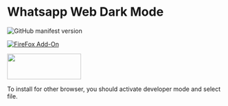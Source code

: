 # Whatsapp Web Dark Mode
![GitHub manifest version](https://img.shields.io/github/manifest-json/v/Cuberkam/Whatsapp_Web_Dark_Mode)</br>

[![FireFox Add-On](https://addons.cdn.mozilla.net/static/img/addons-buttons/AMO-button_1.png)](https://addons.mozilla.org/tr/firefox/addon/whatsapp-web-dark-mode/?src=search)
<!--[![Opera Add-On](https://dev.opera.com/extensions/branding-guidelines/addons_206x58_en@2x.png)]-->
[<img src="https://dev.opera.com/extensions/branding-guidelines/addons_206x58_en@2x.png" width="172" height="60" />](https://addons.opera.com/tr/extensions/details/whatsapp-web-dark-mode/)</br>



To install for other browser, you should activate developer mode and select file.
<!--
for Google Chrome</br>
![GoogleChrome](https://developer.chrome.com/static/images/get_started/load_extension.png)
--> 

